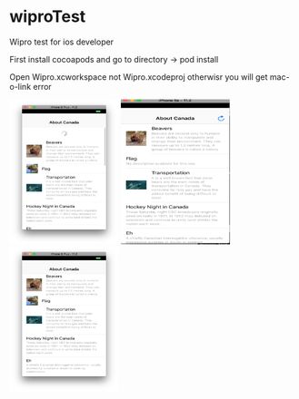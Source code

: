 # wiproTest
Wipro test for ios developer

First install cocoapods and go to directory -> pod install 

Open Wipro.xcworkspace not Wipro.xcodeproj otherwisr you will get mac-o-link error

<img src="https://github.com/jigar007/wiproTest/blob/master/1.png" width="192" height="256"> 
<img src="https://github.com/jigar007/wiproTest/blob/master/2.png" width="192" height="256"> 
<img src="https://github.com/jigar007/wiproTest/blob/master/3.png" width="192" height="256"> 


